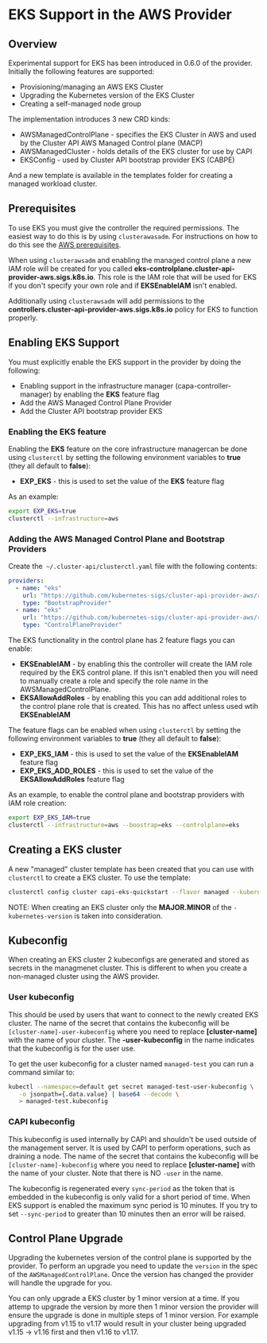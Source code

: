 # EKS Support in the AWS Provider

## Overview

Experimental support for EKS has been introduced in 0.6.0 of the provider. Initially the following features are supported:

* Provisioning/managing an AWS EKS Cluster
* Upgrading the Kubernetes version of the EKS Cluster
* Creating a self-managed node group

The implementation introduces 3 new CRD kinds:

* AWSManagedControlPlane - specifies the EKS Cluster in AWS and used by the Cluster API AWS Managed Control plane (MACP)
* AWSManagedCluster - holds details of the EKS cluster for use by CAPI
* EKSConfig - used by Cluster API bootstrap provider EKS (CABPE)

And a new template is available in the templates folder for creating a managed workload cluster.

## Prerequisites

To use EKS you must give the controller the required permissions. The easiest way to do this is by using `clusterawasadm`. For instructions on how to do this see the [AWS prerequisites](prerequisites.md).

When using `clusterawsadm` and enabling the managed control plane a new IAM role will be created for you called **eks-controlplane.cluster-api-provider-aws.sigs.k8s.io**. This role is the IAM role that will be used for EKS if you don't specify your own role and if **EKSEnableIAM** isn't enabled.

Additionally using `clusterawsadm` will add permissions to the **controllers.cluster-api-provider-aws.sigs.k8s.io** policy for EKS to function properly.  

## Enabling EKS Support

You must explicitly enable the EKS support in the provider by doing the following:

* Enabling support in the infrastructure manager (capa-controller-manager) by enabling the **EKS** feature flag
* Add the AWS Managed Control Plane Provider
* Add the Cluster API bootstrap provider EKS

### Enabling the **EKS** feature 

Enabling the **EKS** feature on the core infrastructure managercan be done using `clusterctl` by setting the following environment variables to **true** (they all default to **false**):

* **EXP_EKS** - this is used to set the value of the **EKS** feature flag

As an example:

```bash
export EXP_EKS=true
clusterctl --infrastructure=aws
```

### Adding the AWS Managed Control Plane and Bootstrap Providers

Create the` ~/.cluster-api/clusterctl.yaml` file with the following contents:

```yaml
providers:
  - name: "eks"
    url: "https://github.com/kubernetes-sigs/cluster-api-provider-aws/releases/latest/eks-bootstrap-components.yaml"
    type: "BootstrapProvider"
  - name: "eks"
    url: "https://github.com/kubernetes-sigs/cluster-api-provider-aws/releases/latest/eks-controlplane-components.yaml"
    type: "ControlPlaneProvider"
```

The EKS functionality in the control plane has 2 feature flags you can enable:

* **EKSEnableIAM** - by enabling this the controller will create the IAM role required by the EKS control plane. If this isn't enabled then you will need to manually create a role and specify the role name in the AWSManagedControlPlane.
* **EKSAllowAddRoles** - by enabling this you can add additional roles to the control plane role that is created. This has no affect unless used wtih __EKSEnableIAM__

The feature flags can be enabled when using `clusterctl` by setting the following environment variables to **true** (they all default to **false**):

* **EXP_EKS_IAM** - this is used to set the value of the **EKSEnableIAM** feature flag
* **EXP_EKS_ADD_ROLES** - this is used to set the value of the **EKSAllowAddRoles** feature flag

As an example, to enable the control plane and bootstrap providers with IAM role creation:

```bash
export EXP_EKS_IAM=true
clusterctl --infrastructure=aws --boostrap=eks --controlplane=eks
```

## Creating a EKS cluster

A new "managed" cluster template has been created that you can use with `clusterctl` to create a EKS cluster. To use the template:

```bash
clusterctl config cluster capi-eks-quickstart --flavor managed --kubernetes-version v1.17.3 --worker-machine-count=3 > capi-eks-quickstart.yaml
```

NOTE: When creating an EKS cluster only the **MAJOR.MINOR** of the `-kubernetes-version` is taken into consideration.

## Kubeconfig

When creating an EKS cluster 2 kubeconfigs are generated and stored as secrets in the managmenet cluster. This is different to when you create a non-managed cluster using the AWS provider.

### User kubeconfig

This should be used by users that want to connect to the newly created EKS cluster. The name of the secret that contains the kubeconfig will be `[cluster-name]-user-kubeconfig` where you need to replace **[cluster-name]** with the name of your cluster. The **-user-kubeconfig** in the name indicates that the kubeconfig is for the user use.

To get the user kubeconfig for a cluster named `managed-test` you can run a command similar to:

```bash
kubectl --namespace=default get secret managed-test-user-kubeconfig \
   -o jsonpath={.data.value} | base64 --decode \
   > managed-test.kubeconfig
```

### CAPI kubeconfig

This kubeconfig is used internally by CAPI and shouldn't be used outside of the management server. It is used by CAPI to perform operations, such as draining a node. The name of the secret that contains the kubeconfig will be `[cluster-name]-kubeconfig` where you need to replace **[cluster-name]** with the name of your cluster. Note that there is NO `-user` in the name.

The kubeconfig is regenerated every `sync-period` as the token that is embedded in the kubeconfig is only valid for a short period of time. When EKS support is enabled the maximum sync period is 10 minutes. If you try to set `--sync-period` to greater than 10 minutes then an error will be raised.

## Control Plane Upgrade

Upgrading the kubernetes version of the control plane is supported by the provider. To perform an upgrade you need to update the `version` in the spec of the `AWSManagedControlPlane`. Once the version has changed the provider will handle the upgrade for you.

You can only upgrade a EKS cluster by 1 minor version at a time. If you attemp to upgrade the version by more then 1 minor version the provider will ensure the upgrade is done in multiple steps of 1 minor version. For example upgrading from v1.15 to v1.17 would result in your cluster being upgraded v1.15 -> v1.16 first and then v1.16 to v1.17.
